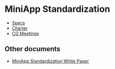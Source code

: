 # MiniApp Standardization

* [Specs](https://github.com/w3c/miniapp/tree/gh-pages/specs)
* [Charter](https://w3c.github.io/miniapp/charter.html)
* [CG Meetings](https://github.com/w3c/miniapp/blob/gh-pages/Meetings/Meetings.md)

## Other documents

* [MiniApp Standardization White Paper](https://w3c.github.io/miniapp/white-paper/)
